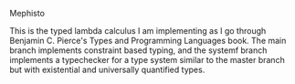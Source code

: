 Mephisto

This is the typed lambda calculus I am implementing as I go through Benjamin C. Pierce's Types and Programming Languages book. The main branch implements constraint based typing, and the systemf branch implements a typechecker for a type system similar to the master branch but with existential and universally quantified types.
